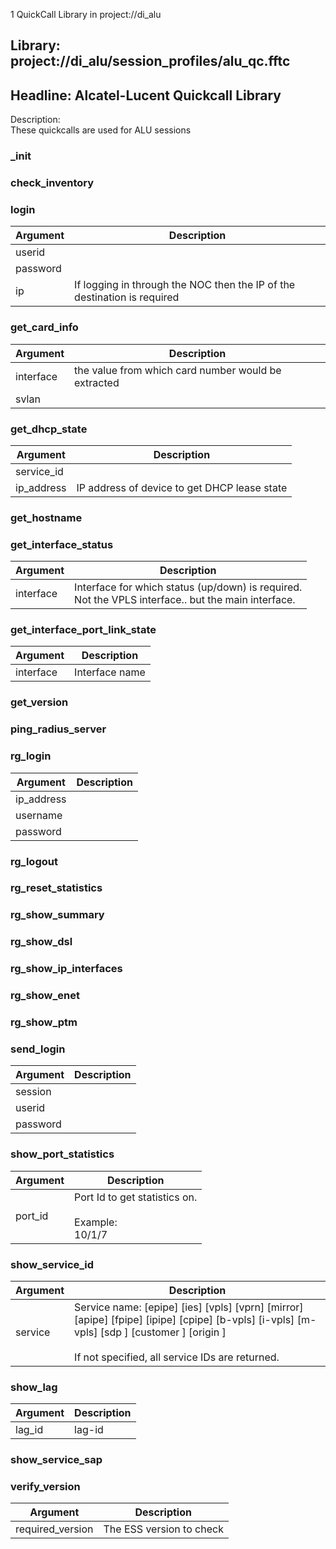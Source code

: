 1 QuickCall Library in project://di_alu
## Library: project://di_alu/session_profiles/alu_qc.fftc
## Headline: Alcatel-Lucent Quickcall Library
Description:  
These quickcalls are used for ALU sessions  
  
### _init
### check_inventory
### login

Argument | Description
------------ | -------------
userid | 
password | 
ip | If logging in through the NOC then the IP of the destination is required
### get_card_info

Argument | Description
------------ | -------------
interface | the value from which card number would be extracted<br>
svlan | 
### get_dhcp_state

Argument | Description
------------ | -------------
service_id | 
ip_address | IP address of device to get DHCP lease state
### get_hostname
### get_interface_status

Argument | Description
------------ | -------------
interface | Interface for which status (up/down) is required.<br>Not the VPLS interface.. but the main interface.
### get_interface_port_link_state

Argument | Description
------------ | -------------
interface | Interface name
### get_version
### ping_radius_server
### rg_login

Argument | Description
------------ | -------------
ip_address | 
username | 
password | 
### rg_logout
### rg_reset_statistics
### rg_show_summary
### rg_show_dsl
### rg_show_ip_interfaces
### rg_show_enet
### rg_show_ptm
### send_login

Argument | Description
------------ | -------------
session | 
userid | 
password | 
### show_port_statistics

Argument | Description
------------ | -------------
port_id | Port Id to get statistics on.<br><br>Example:<br>10/1/7
### show_service_id

Argument | Description
------------ | -------------
service | Service name: [epipe] [ies] [vpls] [vprn] [mirror] [apipe] [fpipe] [ipipe] [cpipe] [b-vpls] [i-vpls] [m-vpls] [sdp <sdp-id>] [customer <customer-id>] [origin <creation-origin>]<br><br>If not specified, all service IDs are returned.
### show_lag

Argument | Description
------------ | -------------
lag_id | lag-id
### show_service_sap
### verify_version

Argument | Description
------------ | -------------
required_version | The ESS version to check
